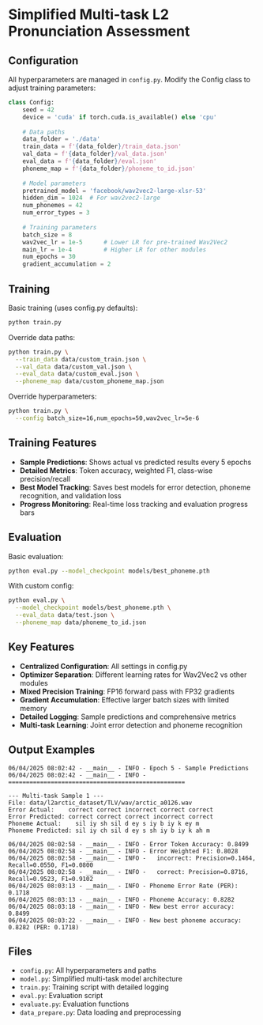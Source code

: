 # Simplified Multi-task L2 Pronunciation Assessment

## Configuration

All hyperparameters are managed in `config.py`. Modify the Config class to adjust training parameters:

```python
class Config:
    seed = 42
    device = 'cuda' if torch.cuda.is_available() else 'cpu'
    
    # Data paths
    data_folder = './data'
    train_data = f'{data_folder}/train_data.json'
    val_data = f'{data_folder}/val_data.json'
    eval_data = f'{data_folder}/eval.json'
    phoneme_map = f'{data_folder}/phoneme_to_id.json'
    
    # Model parameters
    pretrained_model = 'facebook/wav2vec2-large-xlsr-53'
    hidden_dim = 1024  # For wav2vec2-large
    num_phonemes = 42
    num_error_types = 3
    
    # Training parameters
    batch_size = 8
    wav2vec_lr = 1e-5      # Lower LR for pre-trained Wav2Vec2
    main_lr = 1e-4         # Higher LR for other modules
    num_epochs = 30
    gradient_accumulation = 2
```

## Training

Basic training (uses config.py defaults):
```bash
python train.py
```

Override data paths:
```bash
python train.py \
  --train_data data/custom_train.json \
  --val_data data/custom_val.json \
  --eval_data data/custom_eval.json \
  --phoneme_map data/custom_phoneme_map.json
```

Override hyperparameters:
```bash
python train.py \
  --config batch_size=16,num_epochs=50,wav2vec_lr=5e-6
```

## Training Features

- **Sample Predictions**: Shows actual vs predicted results every 5 epochs
- **Detailed Metrics**: Token accuracy, weighted F1, class-wise precision/recall
- **Best Model Tracking**: Saves best models for error detection, phoneme recognition, and validation loss
- **Progress Monitoring**: Real-time loss tracking and evaluation progress bars

## Evaluation

Basic evaluation:
```bash
python eval.py --model_checkpoint models/best_phoneme.pth
```

With custom config:
```bash
python eval.py \
  --model_checkpoint models/best_phoneme.pth \
  --eval_data data/test.json \
  --phoneme_map data/phoneme_to_id.json
```

## Key Features
- **Centralized Configuration**: All settings in config.py
- **Optimizer Separation**: Different learning rates for Wav2Vec2 vs other modules
- **Mixed Precision Training**: FP16 forward pass with FP32 gradients
- **Gradient Accumulation**: Effective larger batch sizes with limited memory
- **Detailed Logging**: Sample predictions and comprehensive metrics
- **Multi-task Learning**: Joint error detection and phoneme recognition

## Output Examples

```
06/04/2025 08:02:42 - __main__ - INFO - Epoch 5 - Sample Predictions
06/04/2025 08:02:42 - __main__ - INFO - ==================================================

--- Multi-task Sample 1 ---
File: data/l2arctic_dataset/TLV/wav/arctic_a0126.wav
Error Actual:    correct correct incorrect correct correct
Error Predicted: correct correct correct incorrect correct
Phoneme Actual:    sil iy sh sil d ey s iy b iy k ey m
Phoneme Predicted: sil iy ch sil d ey s sh iy b iy k ah m

06/04/2025 08:02:58 - __main__ - INFO - Error Token Accuracy: 0.8499
06/04/2025 08:02:58 - __main__ - INFO - Error Weighted F1: 0.8028
06/04/2025 08:02:58 - __main__ - INFO -   incorrect: Precision=0.1464, Recall=0.0550, F1=0.0800
06/04/2025 08:02:58 - __main__ - INFO -   correct: Precision=0.8716, Recall=0.9523, F1=0.9102
06/04/2025 08:03:13 - __main__ - INFO - Phoneme Error Rate (PER): 0.1718
06/04/2025 08:03:13 - __main__ - INFO - Phoneme Accuracy: 0.8282
06/04/2025 08:03:18 - __main__ - INFO - New best error accuracy: 0.8499
06/04/2025 08:03:22 - __main__ - INFO - New best phoneme accuracy: 0.8282 (PER: 0.1718)
```

## Files
- `config.py`: All hyperparameters and paths
- `model.py`: Simplified multi-task model architecture
- `train.py`: Training script with detailed logging
- `eval.py`: Evaluation script
- `evaluate.py`: Evaluation functions
- `data_prepare.py`: Data loading and preprocessing